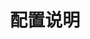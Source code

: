 ---
weight: 200
title: "配置说明"
description: "FastGPT 配置指南"
icon: quick_reference_all
draft: false
images: []
---